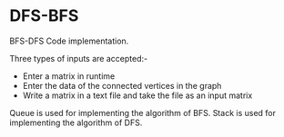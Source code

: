 # DFS-BFS
BFS-DFS Code implementation.

Three types of inputs are accepted:-
* Enter a matrix in runtime
* Enter the data of the connected vertices in the graph
* Write a matrix in a text file and take the file as an input matrix

Queue is used for implementing the algorithm of BFS.
Stack is used for implementing the algorithm of DFS.
